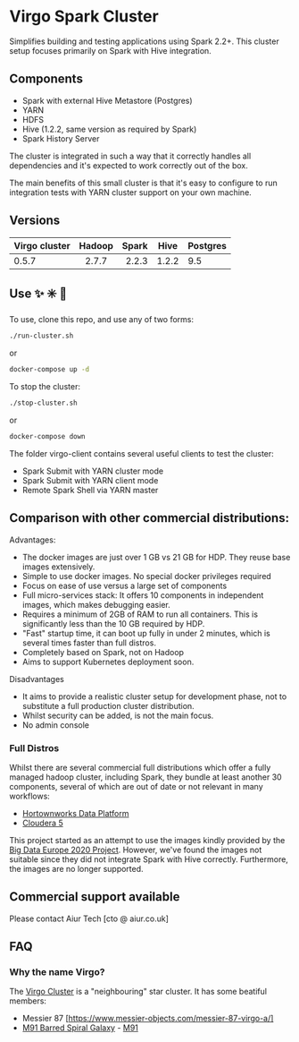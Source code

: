 # Virgo Spark Cluster

Simplifies building and testing applications using Spark 2.2+.
This cluster setup focuses primarily on Spark with Hive integration.

## Components  

* Spark with external Hive Metastore (Postgres)
* YARN
* HDFS
* Hive (1.2.2, same version as required by Spark)
* Spark History Server

The cluster is integrated in such a way that it correctly handles all dependencies and it's expected to work correctly out of the box.

The main benefits of this small cluster is that it's easy to configure to run integration tests with YARN cluster support on your own machine.

## Versions

| Virgo cluster | Hadoop   | Spark  | Hive  | Postgres |
| ------------- |:--------:| ------:|-------|----------|
| 0.5.7         | 2.7.7    | 2.2.3  | 1.2.2 | 9.5      |

## Use :sparkles: :eight_spoked_asterisk: :dizzy:

To use, clone this repo, and use any of two forms:

```bash
./run-cluster.sh
```

or

```bash
docker-compose up -d
```

To stop the cluster:

```bash
./stop-cluster.sh
```

or

```bash
docker-compose down
```

The folder virgo-client contains several useful clients to test the cluster:

* Spark Submit with YARN cluster mode
* Spark Submit with YARN client mode
* Remote Spark Shell via YARN master

## Comparison with other commercial distributions:

Advantages:

* The docker images are just over 1 GB vs 21 GB for HDP. They reuse base images extensively.
* Simple to use docker images. No special docker privileges required
* Focus on ease of use versus a large set of components
* Full micro-services stack: It offers 10 components in independent images, which makes debugging easier.
* Requires a minimum of 2GB of RAM to run all containers. This is significantly less than the 10 GB required by HDP.
* "Fast" startup time, it can boot up fully in under 2 minutes, which is several times faster than full distros.
* Completely based on Spark, not on Hadoop
* Aims to support Kubernetes deployment soon.

Disadvantages

* It aims to provide a realistic cluster setup for development phase, not to substitute a full production cluster distribution.
* Whilst security can be added, is not the main focus.
* No admin console

### Full Distros

Whilst there are several commercial full distributions which offer a fully managed hadoop cluster, including Spark, they bundle at least another 30 components, several of which are out of date or not relevant in many workflows:

* [Hortownworks Data Platform](https://docs.hortonworks.com/HDPDocuments/HDP2/HDP-2.6.5/bk_release-notes/content/comp_versions.html) 
* [Cloudera 5](https://www.cloudera.com/documentation/enterprise/release-notes/topics/cdh_vd_cdh_package_tarball_516.html#cm_vd_cdh_package_tarball_515)

This project started as an attempt to use the images kindly provided by the [Big Data Europe 2020 Project](https://hub.docker.com/u/bde2020).
However, we've found the images not suitable since they did not integrate Spark with Hive correctly.
Furthermore, the images are no longer supported.

## Commercial support available

Please contact Aiur Tech [cto @ aiur.co.uk]

## FAQ

### Why the name Virgo?

The [Virgo Cluster](https://en.wikipedia.org/wiki/Virgo_Cluster) is a "neighbouring" star cluster. 
It has some beatiful members:

* Messier 87 [https://www.messier-objects.com/messier-87-virgo-a/]
* [M91 Barred Spiral Galaxy](http://www.messier-objects.com/wp-content/uploads/2015/08/Messier-91.jpg) -
[M91](https://www.messier-objects.com/messier-91/)